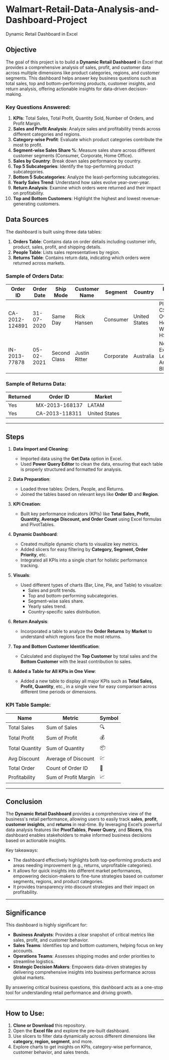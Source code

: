 # Walmart-Retail-Data-Analysis-and-Dashboard-Project
Dynamic Retail Dashboard in Excel

## Objective

The goal of this project is to build a **Dynamic Retail Dashboard** in Excel that provides a comprehensive analysis of sales, profit, and customer data across multiple dimensions like product categories, regions, and customer segments. This dashboard helps answer key business questions such as total sales, top and bottom-performing products, customer insights, and return analysis, offering actionable insights for data-driven decision-making.

### Key Questions Answered:
1. **KPIs**: Total Sales, Total Profit, Quantity Sold, Number of Orders, and Profit Margin.
2. **Sales and Profit Analysis**: Analyze sales and profitability trends across different categories and regions.
3. **Category-wise Profit**: Evaluate which product categories contribute the most to profit.
4. **Segment-wise Sales Share %**: Measure sales share across different customer segments (Consumer, Corporate, Home Office).
5. **Sales by Country**: Break down sales performance by country.
6. **Top 5 Subcategories**: Identify the top-performing product subcategories.
7. **Bottom 5 Subcategories**: Analyze the least-performing subcategories.
8. **Yearly Sales Trend**: Understand how sales evolve year-over-year.
9. **Return Analysis**: Examine which orders were returned and their impact on profitability.
10. **Top and Bottom Customers**: Highlight the highest and lowest revenue-generating customers.

## Data Sources

The dashboard is built using three data tables:
1. **Orders Table**: Contains data on order details including customer info, product, sales, profit, and shipping details.
2. **People Table**: Lists sales representatives by region.
3. **Returns Table**: Contains return data, indicating which orders were returned across markets.

### Sample of Orders Data:
| Order ID       | Order Date | Ship Mode    | Customer Name    | Segment   | Country        | Product Name                                    | Sales  | Quantity | Profit   | Shipping Cost | Order Priority |
|----------------|------------|--------------|------------------|-----------|----------------|------------------------------------------------|--------|----------|----------|---------------|----------------|
| CA-2012-124891 | 31-07-2020 | Same Day     | Rick Hansen       | Consumer  | United States  | Plantronics CS510 - Over-the-Head Wireless HS   | 2309.65| 7        | 762.18   | 933.57        | Critical       |
| IN-2013-77878  | 05-02-2021 | Second Class | Justin Ritter     | Corporate | Australia      | Novimex Executive Leather Armchair, Black       | 3709.39| 9        | -288.77  | 923.63        | Critical       |

### Sample of Returns Data:
| Returned | Order ID        | Market     |
|----------|-----------------|------------|
| Yes      | MX-2013-168137   | LATAM      |
| Yes      | CA-2013-118311   | United States |

---

## Steps

1. **Data Import and Cleaning**:
   - Imported data using the **Get Data** option in Excel.
   - Used **Power Query Editor** to clean the data, ensuring that each table is properly structured and formatted for analysis.
   
2. **Data Preparation**:
   - Loaded three tables: Orders, People, and Returns.
   - Joined the tables based on relevant keys like **Order ID** and **Region**.

3. **KPI Creation**:
   - Built key performance indicators (KPIs) like **Total Sales, Profit, Quantity, Average Discount, and Order Count** using Excel formulas and PivotTables.
   
4. **Dynamic Dashboard**:
   - Created multiple dynamic charts to visualize key metrics.
   - Added slicers for easy filtering by **Category, Segment, Order Priority**, etc.
   - Integrated all KPIs into a single chart for holistic performance tracking.

5. **Visuals**:
   - Used different types of charts (Bar, Line, Pie, and Table) to visualize:
     - Sales and profit trends.
     - Top and bottom-performing subcategories.
     - Segment-wise sales share.
     - Yearly sales trend.
     - Country-specific sales distribution.

6. **Return Analysis**:
   - Incorporated a table to analyze the **Order Returns** by **Market** to understand which regions face the most returns.

7. **Top and Bottom Customer Identification**:
   - Calculated and displayed the **Top Customer** by total sales and the **Bottom Customer** with the least contribution to sales.

8. **Added a Table for All KPIs in One View**:
   - Added a new table to display all major KPIs such as **Total Sales, Profit, Quantity**, etc., in a single view for easy comparison across different time periods or dimensions.

### KPI Table Sample:
| Name         | Metric             | Symbol |
|--------------|--------------------|--------|
| Total Sales  | Sum of Sales        | 🔍    |
| Total Profit | Sum of Profit       | 💰    |
| Total Quantity | Sum of Quantity   | 📦    |
| Avg Discount | Average of Discount | 💹    |
| Total Order  | Count of Order ID   | 🛒    |
| Profitability | Sum of Profit Margin | 📈  |

---

## Conclusion

The **Dynamic Retail Dashboard** provides a comprehensive view of the business's retail performance, allowing users to easily track **sales**, **profit**, **customer insights**, and **returns** in real-time. By leveraging Excel’s powerful data analysis features like **PivotTables**, **Power Query**, and **Slicers**, this dashboard enables stakeholders to make informed business decisions based on actionable insights.

Key takeaways:
- The dashboard effectively highlights both top-performing products and areas needing improvement (e.g., returns, unprofitable categories).
- It allows for quick insights into different market performances, empowering decision-makers to fine-tune strategies based on customer segments, regions, and product categories.
- It provides transparency into discount strategies and their impact on profitability.

---

## Significance

This dashboard is highly significant for:
- **Business Analysts**: Provides a clear snapshot of critical metrics like sales, profit, and customer behavior.
- **Sales Teams**: Identifies top and bottom customers, helping focus on key accounts.
- **Operations Teams**: Assesses shipping modes and order priorities to streamline logistics.
- **Strategic Decision Makers**: Empowers data-driven strategies by delivering comprehensive insights into business performance across global markets.
  
By answering critical business questions, this dashboard acts as a one-stop tool for understanding retail performance and driving growth.

---

## How to Use:

1. **Clone or Download** this repository.
2. Open the **Excel file** and explore the pre-built dashboard.
3. Use slicers to filter data dynamically across different dimensions like **category, region, segment**, and more.
4. Explore charts to get insights on KPIs, category-wise performance, customer behavior, and sales trends.

